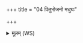 +++
title = "04 पितुभोजनो मधुघः"

+++
<details><summary>मूलम् (WS)</summary>

पितुभोजनो मधुघः शौष्कास्यो हृदयाय कम् ।  
स मा मधुनानक्तु यथाहं कामये तथा ॥ ५ ॥
</details>